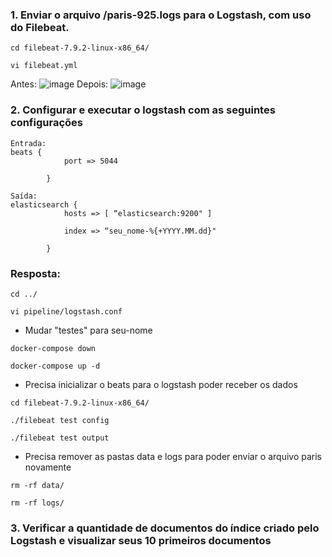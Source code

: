 ### 1. Enviar o arquivo <local>/paris-925.logs  para o Logstash, com uso do Filebeat.
```
cd filebeat-7.9.2-linux-x86_64/
```
```
vi filebeat.yml
```
Antes:
![image](https://github.com/Marinaafc/anotacoes-estudo/assets/107056644/bfe18d58-52d3-43cf-bf99-090f35c44ebc)
Depois:
![image](https://github.com/Marinaafc/anotacoes-estudo/assets/107056644/4fc4173d-d667-45df-9738-0ce6bb46435a)


### 2. Configurar e executar o logstash com as seguintes configurações
```
Entrada:
beats {
            port => 5044

        }

Saída:
elasticsearch {
            hosts => [ “elasticsearch:9200" ]

            index => “seu_nome-%{+YYYY.MM.dd}"

        }
```
### Resposta:
```
cd ../
```
```
vi pipeline/logstash.conf
```
- Mudar "testes" para seu-nome
```
docker-compose down
```
```
docker-compose up -d
```
- Precisa inicializar o beats para o logstash poder receber os dados
```
cd filebeat-7.9.2-linux-x86_64/
```
```
./filebeat test config
```
```
./filebeat test output
```
- Precisa remover as pastas data e logs para poder enviar o arquivo paris novamente
```
rm -rf data/
```
```
rm -rf logs/
```
### 3. Verificar a quantidade de documentos do índice criado pelo Logstash e visualizar seus 10 primeiros documentos
